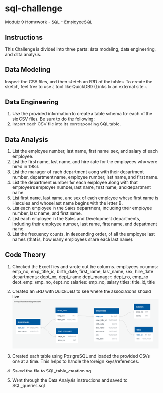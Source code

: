 # sql-challenge
Module 9 Homework - SQL - EmployeeSQL

## Instructions
This Challenge is divided into three parts: data modeling, data engineering, and data analysis.

## Data Modeling
Inspect the CSV files, and then sketch an ERD of the tables. To create the sketch, feel free to use a tool like QuickDBD (Links to an external site.).

## Data Engineering
1. Use the provided information to create a table schema for each of the six CSV files. Be sure to do the following:
2. Import each CSV file into its corresponding SQL table.

## Data Analysis
1. List the employee number, last name, first name, sex, and salary of each employee.
2. List the first name, last name, and hire date for the employees who were hired in 1986.
3. List the manager of each department along with their department number, department name, employee number, last name, and first name.
4. List the department number for each employee along with that employee’s employee number, last name, first name, and department name.
5. List first name, last name, and sex of each employee whose first name is Hercules and whose last name begins with the letter B.
6. List each employee in the Sales department, including their employee number, last name, and first name.
7. List each employee in the Sales and Development departments, including their employee number, last name, first name, and department name.
8. List the frequency counts, in descending order, of all the employee last names (that is, how many employees share each last name).


## Code Theory

1. Checked the Excel files and wrote out the columns.
employees columns: emp_no, emp_title_id, birth_date, first_name, last_name, sex, hire_date
departments: dept_no, dept_name
dept_manager: dept_no, emp_no
dept_emp: emp_no, dept_no
salaries: emp_no, salary
titles: title_id, title
2. Created an ERD with QuickDBD to see where the associations should live
![Image](https://github.com/ladywyntir/sql-challenge/blob/main/EmployeeSQL/QuickDBD-SQL-challenge%20ERD.png)

3. Created each table using PostgreSQL and loaded the provided CSVs one at a time. This helps to handle the foreign keys/references. 
4. Saved the file to SQL_table_creation.sql
5. Went through the Data Analysis instructions and saved to SQL_queries.sql

